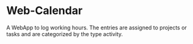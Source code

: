 # Web-Calendar

A WebApp to log working hours. The entries are assigned to projects or tasks and are categorized by the type activity.
